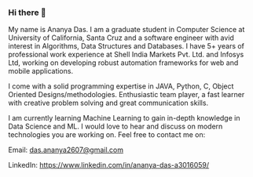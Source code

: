 ### Hi there 👋

My name is Ananya Das. I am a graduate student in Computer Science at University of California, Santa Cruz and a software engineer with avid interest in Algorithms, Data Structures and Databases. I have 5+ years of professional work experience at Shell India Markets Pvt. Ltd. and Infosys Ltd, working on developing robust automation frameworks for web and mobile applications.

I come with a solid programming expertise in JAVA, Python, C, Object Oriented Designs/methodologies. Enthusiastic team player, a fast learner with creative problem solving and great communication skills.

I am currently learning Machine Learning to gain in-depth knowledge in Data Science and ML. I would love to hear and discuss on modern technologies you are working on. Feel free to contact me on:

Email: das.ananya2607@gmail.com

LinkedIn: https://www.linkedin.com/in/ananya-das-a3016059/

<!--
**ananyadas2607/ananyadas2607** is a ✨ _special_ ✨ repository because its `README.md` (this file) appears on your GitHub profile.

Here are some ideas to get you started:

- 🔭 I’m currently working on ...
- 🌱 I’m currently learning ...
- 👯 I’m looking to collaborate on ...
- 🤔 I’m looking for help with ...
- 💬 Ask me about ...
- 📫 How to reach me: ...
- 😄 Pronouns: ...
- ⚡ Fun fact: ...
-->
